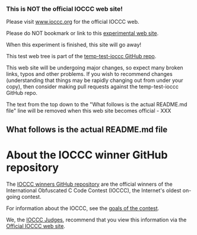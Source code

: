 ### This is NOT the official IOCCC web site!

Please visit www.ioccc.org for the official IOCCC web.

Please do NOT bookmark or link to this [experimental web site](https://ioccc-src.github.io/temp-test-ioccc/).

When this experiment is finished, this site will go away!

This test web tree is part of the [temp-test-ioccc GitHub repo](https://github.com/ioccc-src/temp-test-ioccc).

This web site will be undergoing major changes, so expect many
broken links, typos and other problems. If you wish to recommend
changes (understanding that things may be rapidly changing out from
under your copy), then consider making pull requests against the
temp-test-ioccc GitHub repo.

The text from the top down to the "What follows is the actual README.md file"
line will be removed when this web site becomes official - XXX

## What follows is the actual README.md file
# About the IOCCC winner GitHub repository

The <A HREF="https://www.ioccc.org/index.html">IOCCC winners GitHub repository</A>
are the official winners of the International Obfuscated C Code Contest (IOCCC),
the Internet's oldest on-going contest.

For information about the IOCCC, see the <A HREF="https://www.ioccc.org/index.html#goals">goals
of the contest</A>.

We, the <A HREF="https://www.ioccc.org/judges.html">IOCCC Judges</A>, recommend that you view
this information via the
<A HREF="https://www.ioccc.org/index.html">Official IOCCC web site</A>.
